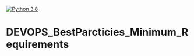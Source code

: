 [![Python 3.8](https://github.com/CvetanV/DEVOPS_BestParcticies_Minimum_Requirements/actions/workflows/main_workflow_action.yml/badge.svg)](https://github.com/CvetanV/DEVOPS_BestParcticies_Minimum_Requirements/actions/workflows/main_workflow_action.yml)


# DEVOPS_BestParcticies_Minimum_Requirements
